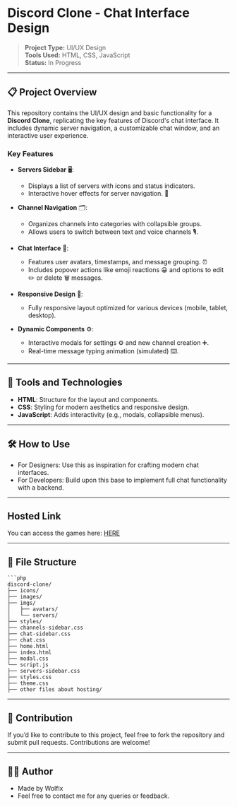 # Discord Clone - Chat Interface Design

> **Project Type:** UI/UX Design  
> **Tools Used:** HTML, CSS, JavaScript  
> **Status:** In Progress  

---

## 📋 Project Overview

This repository contains the UI/UX design and basic functionality for a **Discord Clone**, replicating the key features of Discord's chat interface. It includes dynamic server navigation, a customizable chat window, and an interactive user experience.

### Key Features

- **Servers Sidebar** 🖥️:
  - Displays a list of servers with icons and status indicators. 
  - Interactive hover effects for server navigation. 🔄

- **Channel Navigation** 🗂️:
  - Organizes channels into categories with collapsible groups. 
  - Allows users to switch between text and voice channels 🎙️.

- **Chat Interface** 💬:
  - Features user avatars, timestamps, and message grouping. ⏰
  - Includes popover actions like emoji reactions 😀 and options to edit ✏️ or delete 🗑️ messages.

- **Responsive Design** 📱:
  - Fully responsive layout optimized for various devices (mobile, tablet, desktop).

- **Dynamic Components** ⚙️:
  - Interactive modals for settings ⚙️ and new channel creation ➕.
  - Real-time message typing animation (simulated) ⌨️.

---

## 🔧 Tools and Technologies

- **HTML**: Structure for the layout and components.
- **CSS**: Styling for modern aesthetics and responsive design.
- **JavaScript**: Adds interactivity (e.g., modals, collapsible menus).

---

## 🛠️ How to Use

- For Designers: Use this as inspiration for crafting modern chat interfaces.
- For Developers: Build upon this base to implement full chat functionality with a backend.
  
---

## Hosted Link

You can access the games here: [HERE](https://who-is-wolfix.web.app/)

---

## 📁 File Structure
    ```php
    discord-clone/
    ├── icons/
    ├── images/
    ├── imgs/
    │   ├── avatars/
    │   └── servers/
    ├── styles/
    ├── channels-sidebar.css
    ├── chat-sidebar.css
    ├── chat.css
    ├── home.html
    ├── index.html
    ├── modal.css
    └── script.js
    ├── servers-sidebar.css
    ├── styles.css
    ├── theme.css
    ├── other files about hosting/

---

## 📑 Contribution

If you’d like to contribute to this project, feel free to fork the repository and submit pull requests. Contributions are welcome!

---

## 👨‍💻 Author

- Made by Wolfix
- Feel free to contact me for any queries or feedback.
